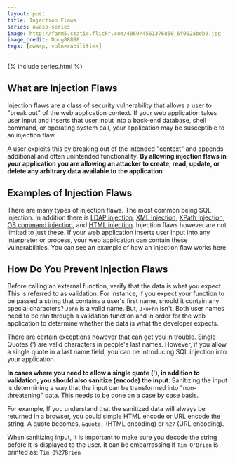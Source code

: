 ```yaml
---
layout: post
title: Injection Flaws
series: owasp-series
image: http://farm5.static.flickr.com/4069/4561376850_6f002abeb9.jpg
image_credit: Doug88888
tags: [owasp, vulnerabilities]
---
```

{% include series.html %}

## What are Injection Flaws

Injection flaws are a class of security vulnerability that allows a user to "break out" of the web application context. If your web application takes user input and inserts that user input into a back-end database, shell command, or operating system call, your application may be susceptible to an injection flaw.

A user exploits this by breaking out of the intended "context" and appends additional and often unintended functionality. **By allowing injection flaws in your application you are allowing an attacker to create, read, update, or delete any arbitrary data available to the application**.

## Examples of Injection Flaws

There are many types of injection flaws. The most common being SQL injection. In addition there is [LDAP injection](http://www.owasp.org/index.php/LDAP_injection), [XML Injection](http://projects.webappsec.org/w/page/13247004/XML-Injection), [XPath Injection](http://www.owasp.org/index.php/XPATH_Injection), [OS command injection](http://www.owasp.org/index.php/OS_Command_Injection), and [HTML injection](http://misc-security.com/blog/2009/05/xss-cross-site-scripting/). Injection flaws however are not limited to just these. If your web application inserts user input into any interpreter or process, your web application can contain these vulnerabilities. You can see an example of how an injection flaw works here.

## How Do You Prevent Injection Flaws

Before calling an external function, verify that the data is what you expect. This is referred to as validation. For instance, if you expect your function to be passed a string that contains a user's first name, should it contain any special characters? `John` is a valid name. But, `J<o>hn` isn't. Both user names need to be ran through a validation function and in order for the web application to determine whether the data is what the developer expects.

There are certain exceptions however that can get you in trouble. Single Quotes (') are valid characters in people's last names. However, if you allow a single quote in a last name field, you can be introducing SQL injection into your application.

**In cases where you need to allow a single quote ('), in addition to validation, you should also sanitize (encode) the input**. Sanitizing the input is determining a way that the input can be transformed into "non-threatening" data. This needs to be done on a case by case basis.

For example, If you understand that the sanitized data will always be returned in a browser, you could simple HTML encode or URL encode the string. A quote becomes, `&quote;` (HTML encoding) or `%27` (URL encoding).

When sanitizing input, it is important to make sure you decode the string before it is displayed to the user. It can be embarrassing if `Tim O'Brien` is printed as: `Tim O%27Brien`